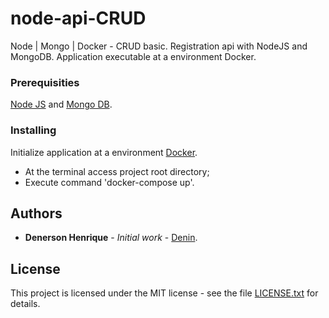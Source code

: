 # node-api-CRUD

Node | Mongo | Docker - CRUD basic.
Registration api with NodeJS and MongoDB.
Application executable at a environment Docker.

### Prerequisities

[Node JS](https://nodejs.org/en/download/) and [Mongo DB](https://www.mongodb.com/).

### Installing

Initialize application at a environment [Docker](httpsMongo://docs.docker.com/docker-for-windows/install/).
* At the terminal access project root directory;
* Execute command 'docker-compose up'.

## Authors

* **Denerson Henrique** - *Initial work* - [Denin](https://github.com/DenersonHenrique).

## License

This project is licensed under the MIT license - see the file  [LICENSE.txt](LICENSE.txt) for details.